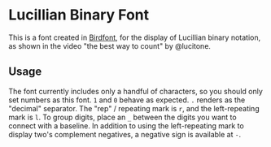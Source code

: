 # Lucillian Binary Font
This is a font created in [Birdfont](https://birdfont.org/), for the display of Lucillian binary notation, as shown in the video "the best way to count" by @lucitone.
## Usage
The font currently includes only a handful of characters, so you should only set numbers as this font. `1` and `0` behave as expected. `.` renders as the "decimal" separator. The "rep" / repeating mark is `r`, and the left-repeating mark is `l`. To group digits, place an `_` between the digits you want to connect with a baseline. In addition to using the left-repeating mark to display two's complement negatives, a negative sign is available at `-`.
